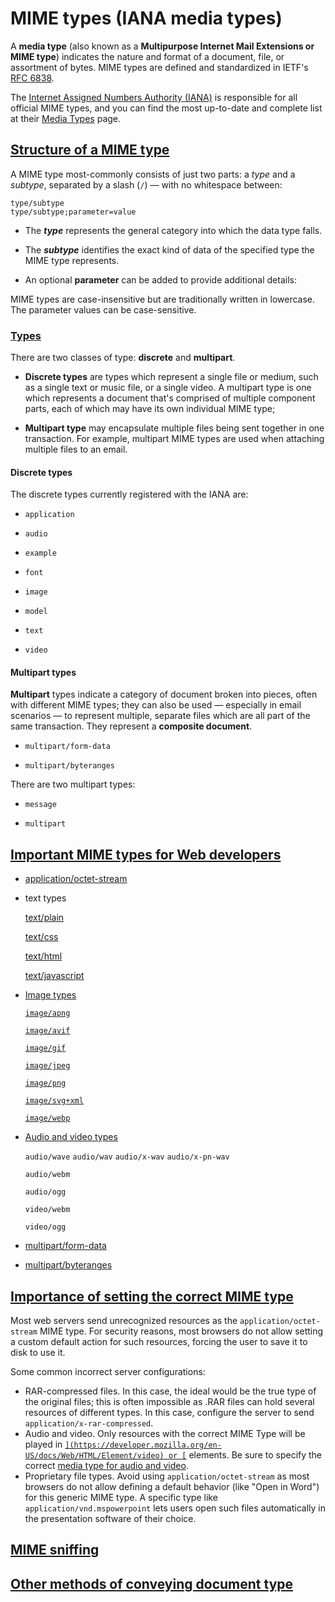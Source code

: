 # MIME types (IANA media types)

A **media type** (also known as a **Multipurpose Internet Mail Extensions or MIME type**) indicates the nature and format of a document, file, or assortment of bytes. MIME types are defined and standardized in IETF's [RFC 6838](https://datatracker.ietf.org/doc/html/rfc6838).

The [Internet Assigned Numbers Authority (IANA)](https://www.iana.org/) is responsible for all official MIME types, and you can find the most up-to-date and complete list at their [Media Types](https://www.iana.org/assignments/media-types/media-types.xhtml) page.

## [Structure of a MIME type](https://developer.mozilla.org/en-US/docs/Web/HTTP/Basics_of_HTTP/MIME_Types#structure_of_a_mime_type)

A MIME type most-commonly consists of just two parts: a *type* and a *subtype*, separated by a slash (`/`) — with no whitespace between:

```
type/subtype
type/subtype;parameter=value
```

- The ***type*** represents the general category into which the data type falls.

- The ***subtype*** identifies the exact kind of data of the specified type the MIME type represents. 

- An optional **parameter** can be added to provide additional details:

MIME types are case-insensitive but are traditionally written in lowercase. The parameter values can be case-sensitive.

### [Types](https://developer.mozilla.org/en-US/docs/Web/HTTP/Basics_of_HTTP/MIME_Types#types)

There are two classes of type: **discrete** and **multipart**.

- **Discrete types** are types which represent a single file or medium, such as a single text or music file, or a single video. A multipart type is one which represents a document that's comprised of multiple component parts, each of which may have its own individual MIME type; 

- **Multipart type** may encapsulate multiple files being sent together in one transaction. For example, multipart MIME types are used when attaching multiple files to an email.

#### Discrete types

The discrete types currently registered with the IANA are:

- `application`

- `audio`

- `example`

- `font`

- `image`

- `model`

- `text`

- `video`

#### Multipart types

**Multipart** types indicate a category of document broken into pieces, often with different MIME types; they can also be used — especially in email scenarios — to represent multiple, separate files which are all part of the same transaction. They represent a **composite document**.

- `multipart/form-data`

- `multipart/byteranges`

There are two multipart types:

- `message`

- `multipart`

## [Important MIME types for Web developers](https://developer.mozilla.org/en-US/docs/Web/HTTP/Basics_of_HTTP/MIME_Types#important_mime_types_for_web_developers)

- [application/octet-stream](https://developer.mozilla.org/en-US/docs/Web/HTTP/Basics_of_HTTP/MIME_Types#applicationoctet-stream)

- text types

  [text/plain](https://developer.mozilla.org/en-US/docs/Web/HTTP/Basics_of_HTTP/MIME_Types#textplain)

  [text/css](https://developer.mozilla.org/en-US/docs/Web/HTTP/Basics_of_HTTP/MIME_Types#textcss)

  [text/html](https://developer.mozilla.org/en-US/docs/Web/HTTP/Basics_of_HTTP/MIME_Types#texthtml)

  [text/javascript](https://developer.mozilla.org/en-US/docs/Web/HTTP/Basics_of_HTTP/MIME_Types#textjavascript)

- [Image types](https://developer.mozilla.org/en-US/docs/Web/HTTP/Basics_of_HTTP/MIME_Types#image_types)

  [`image/apng`](https://developer.mozilla.org/en-US/docs/Web/Media/Formats/Image_types#apng_animated_portable_network_graphics)

  [`image/avif`](https://developer.mozilla.org/en-US/docs/Web/Media/Formats/Image_types#avif_image)

  [`image/gif`](https://developer.mozilla.org/en-US/docs/Web/Media/Formats/Image_types#gif_graphics_interchange_format)

  [`image/jpeg`](https://developer.mozilla.org/en-US/docs/Web/Media/Formats/Image_types#jpeg_joint_photographic_experts_group_image)

  [`image/png`](https://developer.mozilla.org/en-US/docs/Web/Media/Formats/Image_types#png_portable_network_graphics)

  [`image/svg+xml`](https://developer.mozilla.org/en-US/docs/Web/Media/Formats/Image_types#svg_scalable_vector_graphics)

  [`image/webp`](https://developer.mozilla.org/en-US/docs/Web/Media/Formats/Image_types#webp_image)

- [Audio and video types](https://developer.mozilla.org/en-US/docs/Web/HTTP/Basics_of_HTTP/MIME_Types#audio_and_video_types)

  `audio/wave` `audio/wav` `audio/x-wav` `audio/x-pn-wav`

  `audio/webm`

  `audio/ogg`

  `video/webm`

  `video/ogg`

- [multipart/form-data](https://developer.mozilla.org/en-US/docs/Web/HTTP/Basics_of_HTTP/MIME_Types#multipartform-data)

- [multipart/byteranges](https://developer.mozilla.org/en-US/docs/Web/HTTP/Basics_of_HTTP/MIME_Types#multipartbyteranges)

## [Importance of setting the correct MIME type](https://developer.mozilla.org/en-US/docs/Web/HTTP/Basics_of_HTTP/MIME_Types#importance_of_setting_the_correct_mime_type)

Most web servers send unrecognized resources as the `application/octet-stream` MIME type. For security reasons, most browsers do not allow setting a custom default action for such resources, forcing the user to save it to disk to use it.

Some common incorrect server configurations:

- RAR-compressed files. In this case, the ideal would be the true type of the original files; this is often impossible as .RAR files can hold several resources of different types. In this case, configure the server to send `application/x-rar-compressed`.
- Audio and video. Only resources with the correct MIME Type will be played in [``](https://developer.mozilla.org/en-US/docs/Web/HTML/Element/video) or [``](https://developer.mozilla.org/en-US/docs/Web/HTML/Element/audio) elements. Be sure to specify the correct [media type for audio and video](https://developer.mozilla.org/en-US/docs/Web/Media/Formats).
- Proprietary file types. Avoid using `application/octet-stream` as most browsers do not allow defining a default behavior (like "Open in Word") for this generic MIME type. A specific type like `application/vnd.mspowerpoint` lets users open such files automatically in the presentation software of their choice.

## [MIME sniffing](https://developer.mozilla.org/en-US/docs/Web/HTTP/Basics_of_HTTP/MIME_Types#mime_sniffing)

## [Other methods of conveying document type](https://developer.mozilla.org/en-US/docs/Web/HTTP/Basics_of_HTTP/MIME_types#other_methods_of_conveying_document_type)
